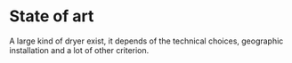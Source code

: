 # State of art
A large kind of dryer exist, it depends of the technical choices, geographic installation and a lot of other criterion.
